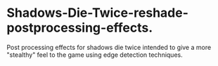 # Shadows-Die-Twice-reshade-postprocessing-effects.
Post processing effects for shadows die twice intended to give a more "stealthy" feel to the game using edge detection techniques.
